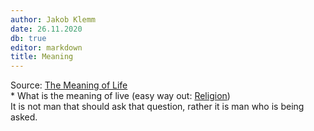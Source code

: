 ```yaml
---
author: Jakob Klemm
date: 26.11.2020
db: true
editor: markdown
title: Meaning
---
```


Source: [The Meaning of
Life](https://www.youtube.com/watch?v=6sNyhmyhjiU&ab_channel=ThoughtsonThinking)\
\* What is the meaning of live (easy way out: [Religion](/database/religion))\
It is not man that should ask that question, rather it is man who is
being asked.
